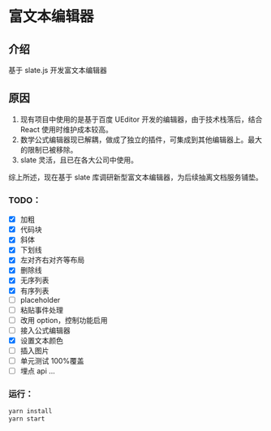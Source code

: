 # 富文本编辑器

## 介绍

基于 slate.js 开发富文本编辑器

## 原因

1. 现有项目中使用的是基于百度 UEditor 开发的编辑器，由于技术栈落后，结合 React 使用时维护成本较高。
2. 数学公式编辑器现已解耦，做成了独立的插件，可集成到其他编辑器上。最大的限制已被移除。
3. slate 灵活，且已在各大公司中使用。

综上所述，现在基于 slate 库调研新型富文本编辑器，为后续抽离文档服务铺垫。

### TODO：

- [x] 加粗
- [x] 代码块
- [x] 斜体
- [x] 下划线
- [x] 左对齐右对齐等布局
- [x] 删除线
- [x] 无序列表
- [x] 有序列表
- [ ] placeholder
- [ ] 粘贴事件处理
- [ ] 改用 option，控制功能启用
- [ ] 接入公式编辑器
- [x] 设置文本颜色
- [ ] 插入图片
- [ ] 单元测试 100%覆盖
- [ ] 埋点 api
      ...

### 运行：

```js
yarn install
yarn start
```
